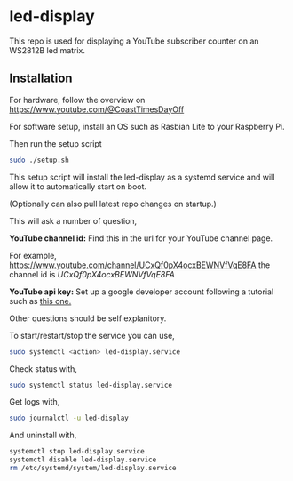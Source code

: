 # led-display

This repo is used for displaying a YouTube subscriber counter on an WS2812B led matrix.

## Installation

For hardware, follow the overview on https://www.youtube.com/@CoastTimesDayOff

For software setup, install an OS such as Rasbian Lite to your Raspberry Pi.

Then run the setup script

```bash
sudo ./setup.sh
```

This setup script will install the led-display as a systemd service and will allow it to automatically start on boot.

(Optionally can also pull latest repo changes on startup.)

This will ask a number of question,

<b>YouTube channel id:</b> Find this in the url for your YouTube channel page.

For example, https://www.youtube.com/channel/UCxQf0pX4ocxBEWNVfVqE8FA the channel id is <i>UCxQf0pX4ocxBEWNVfVqE8FA</i>

<b>YouTube api key:</b> Set up a google developer account
following a tutorial such as <a href=https://blog.hubspot.com/website/how-to-get-youtube-api-key>this one.<a>

Other questions should be self explanitory.

To start/restart/stop the service you can use,

```bash
sudo systemctl <action> led-display.service
```

Check status with,

```bash
sudo systemctl status led-display.service
```

Get logs with,

```bash
sudo journalctl -u led-display
```

And uninstall with,

```bash
systemctl stop led-display.service
systemctl disable led-display.service
rm /etc/systemd/system/led-display.service
```
